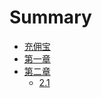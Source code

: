# Summary

* [充佣宝](README.md)
* [第一章](chapter1.md)
* [第二章](jie-shao-ye-1.md)
  * [2.1](jie-shao-ye-1/21.md)

